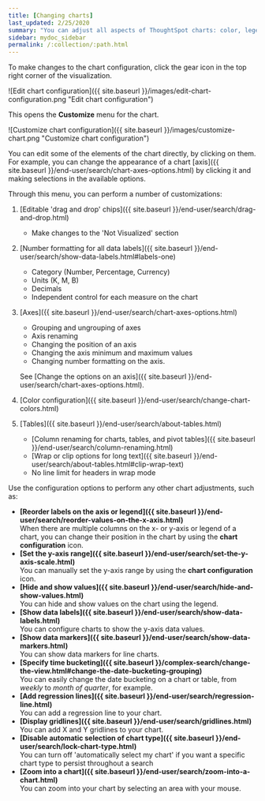 ```yaml
---
title: [Changing charts]
last_updated: 2/25/2020
summary: "You can adjust all aspects of ThoughtSpot charts: color, legends, axis, number format, and many more."
sidebar: mydoc_sidebar
permalink: /:collection/:path.html
---
```

To make changes to the chart configuration, click the gear icon in the top right corner of the visualization.

![Edit chart configuration]({{ site.baseurl }}/images/edit-chart-configuration.png "Edit chart configuration")

 <!--![]({{ site.baseurl }}/images/configure_chart_icons.png "Configure chart icons")-->

This opens the **Customize** menu for the chart.

![Customize chart configuration]({{ site.baseurl }}/images/customize-chart.png "Customize chart configuration")

You can edit some of the elements of the chart directly, by clicking on them. For example, you can change the appearance of a chart [axis]({{ site.baseurl }}/end-user/search/chart-axes-options.html) by clicking it and making selections in the available options.

Through this menu, you can perform a number of customizations:

1. [Editable 'drag and drop' chips]({{ site.baseurl }}/end-user/search/drag-and-drop.html)
   * Make changes to the 'Not Visualized' section

2. [Number formatting for all data labels]({{ site.baseurl }}/end-user/search/show-data-labels.html#labels-one)
   * Category (Number, Percentage, Currency)
   * Units (K, M, B)
   * Decimals
   * Independent control for each measure on the chart

3. [Axes]({{ site.baseurl }}/end-user/search/chart-axes-options.html)
   * Grouping and ungrouping of axes
   * Axis renaming
   * Changing the position of an axis
   * Changing the axis minimum and maximum values
   * Changing number formatting on the axis.

   See [Change the options on an axis]({{ site.baseurl }}/end-user/search/chart-axes-options.html).

4. [Color configuration]({{ site.baseurl }}/end-user/search/change-chart-colors.html)

5. [Tables]({{ site.baseurl }}/end-user/search/about-tables.html)
   * [Column renaming for charts, tables, and pivot tables]({{ site.baseurl }}/end-user/search/column-renaming.html)
   * [Wrap or clip options for long text]({{ site.baseurl }}/end-user/search/about-tables.html#clip-wrap-text)
   * No line limit for headers in wrap mode

Use the configuration options to perform any other chart adjustments, such as:

-   **[Reorder labels on the axis or legend]({{ site.baseurl }}/end-user/search/reorder-values-on-the-x-axis.html)**  
When there are multiple columns on the x- or y-axis or legend of a chart, you can change their position in the chart by using the **chart configuration** icon.
-   **[Set the y-axis range]({{ site.baseurl }}/end-user/search/set-the-y-axis-scale.html)**  
You can manually set the y-axis range by using the **chart configuration** icon.
-   **[Hide and show values]({{ site.baseurl }}/end-user/search/hide-and-show-values.html)**  
You can hide and show values on the chart using the legend.
-   **[Show data labels]({{ site.baseurl }}/end-user/search/show-data-labels.html)**  
You can configure charts to show the y-axis data values.
-   **[Show data markers]({{ site.baseurl }}/end-user/search/show-data-markers.html)**<br>
You can show data markers for line charts.
- **[Specify time bucketing]({{ site.baseurl }}/complex-search/change-the-view.html#change-the-date-bucketing-grouping)**<br>
You can easily change the date bucketing on a chart or table, from *weekly* to *month of quarter*, for example.
-   **[Add regression lines]({{ site.baseurl }}/end-user/search/regression-line.html)**<br>
You can add a regression line to your chart.
-   **[Display gridlines]({{ site.baseurl }}/end-user/search/gridlines.html)**<br>
You can add X and Y gridlines to your chart.
-   **[Disable automatic selection of chart type]({{ site.baseurl }}/end-user/search/lock-chart-type.html)**<br>
You can turn off 'automatically select my chart' if you want a specific chart type to persist throughout a search
-   **[Zoom into a chart]({{ site.baseurl }}/end-user/search/zoom-into-a-chart.html)**  
You can zoom into your chart by selecting an area with your mouse.
